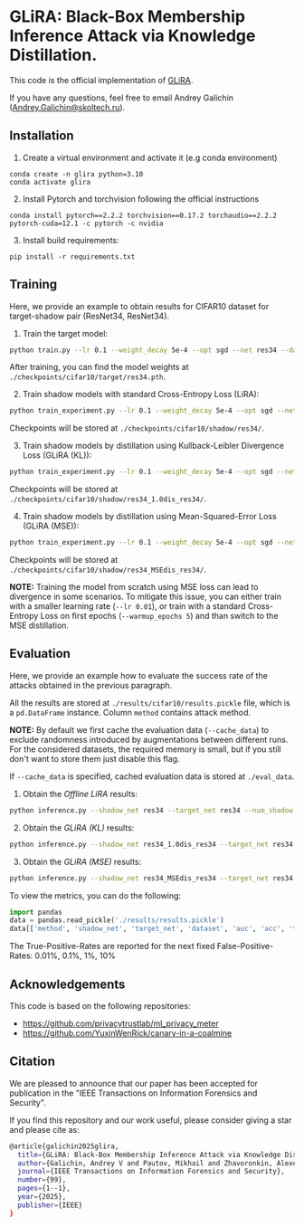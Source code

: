 # GLiRA: Black-Box Membership Inference Attack via Knowledge Distillation.

This code is the official implementation of [GLiRA](https://arxiv.org/abs/2405.07562).

If you have any questions, feel free to email Andrey Galichin (Andrey.Galichin@skoltech.ru).

## Installation

1. Create a virtual environment and activate it (e.g conda environment)
```
conda create -n glira python=3.10
conda activate glira
```
2. Install Pytorch and torchvision following the official instructions
```
conda install pytorch==2.2.2 torchvision==0.17.2 torchaudio==2.2.2 pytorch-cuda=12.1 -c pytorch -c nvidia
```
3. Install build requirements:
```
pip install -r requirements.txt
```

## Training

Here, we provide an example to obtain results for CIFAR10 dataset for target-shadow pair (ResNet34, ResNet34).

1. Train the target model:
```bash
python train.py --lr 0.1 --weight_decay 5e-4 --opt sgd --net res34 --dataset cifar10 --per_model_dataset_size 20000 --bs 256 --size 32 --n_epochs 100
```
After training, you can find the model weights at `./checkpoints/cifar10/target/res34.pth`.

2. Train shadow models with standard Cross-Entropy Loss (LiRA):
```bash
python train_experiment.py --lr 0.1 --weight_decay 5e-4 --opt sgd --net res34 --dataset cifar10 --per_model_dataset_size 20000 --bs 256 --size 32 --n_epochs 100 --num_shadow 128
```
Checkpoints will be stored at `./checkpoints/cifar10/shadow/res34/`.

3. Train shadow models by distillation using Kullback-Leibler Divergence Loss (GLiRA (KL)):
```bash
python train_experiment.py --lr 0.1 --weight_decay 5e-4 --opt sgd --net res34 --target_net res34 --dataset cifar10 --per_model_dataset_size 20000 --bs 256 --size 32 --n_epochs 100 --num_shadow 128 --lambd 0
```
Checkpoints will be stored at `./checkpoints/cifar10/shadow/res34_1.0dis_res34/`.

4. Train shadow models by distillation using Mean-Squared-Error Loss (GLiRA (MSE)):
```bash
python train_experiment.py --lr 0.1 --weight_decay 5e-4 --opt sgd --net res34 --target_net res34 --dataset cifar10 --per_model_dataset_size 20000 --bs 256 --size 32 --n_epochs 100 --num_shadow 128 --mse_distillation --warmup_epochs 5
```
Checkpoints will be stored at `./checkpoints/cifar10/shadow/res34_MSEdis_res34/`.

**NOTE:** Training the model from scratch using MSE loss can lead to divergence in some scenarios. To mitigate this issue, you can either train with a smaller learning rate (`--lr 0.01`), or train with a standard Cross-Entropy Loss on first epochs (`--warmup_epochs 5`) and than switch to the MSE distillation.

## Evaluation

Here, we provide an example how to evaluate the success rate of the attacks obtained in the previous paragraph.

All the results are stored at `./results/cifar10/results.pickle` file, which is a `pd.DataFrame` instance. Column `method` contains attack method.

**NOTE:** By default we first cache the evaluation data (`--cache_data`) to exclude randomness introduced by augmentations between different runs. For the considered datasets, the required memory is small, but if you still don't want to store them just disable this flag.

If `--cache_data` is specified, cached evaluation data is stored at `./eval_data`.

1. Obtain the *Offline LiRA* results:
```bash
python inference.py --shadow_net res34 --target_net res34 --num_shadow 128 --dataset cifar10 --num_aug 10 --n_samples 20000 --evaluation_objective stable_logit --evaluation_type lira --fix_variance --cache_data
```
2. Obtain the *GLiRA (KL)* results:
```bash
python inference.py --shadow_net res34_1.0dis_res34 --target_net res34 --num_shadow 128 --dataset cifar10 --num_aug 10 --n_samples 20000 --evaluation_objective stable_logit --evaluation_type lira --fix_variance --cache_data
```
3. Obtain the *GLiRA (MSE)* results:
```bash
python inference.py --shadow_net res34_MSEdis_res34 --target_net res34 --num_shadow 128 --dataset cifar10 --num_aug 10 --n_samples 20000 --evaluation_objective stable_logit --evaluation_type lira --fix_variance --cache_data
```

To view the metrics, you can do the following:

```python
import pandas
data = pandas.read_pickle('./results/results.pickle')
data[['method', 'shadow_net', 'target_net', 'dataset', 'auc', 'acc', 'tpr@fpr']]
```

The True-Positive-Rates are reported for the next fixed False-Positive-Rates: $0.01$%, $0.1$%, $1$%, $10$%

## Acknowledgements

This code is based on the following repositories:
- https://github.com/privacytrustlab/ml_privacy_meter
- https://github.com/YuxinWenRick/canary-in-a-coalmine

## Citation

We are pleased to announce that our paper has been accepted for publication in the "IEEE Transactions on Information Forensics and Security".

If you find this repository and our work useful, please consider giving a star and please cite as:

```bash
@article{galichin2025glira,
  title={GLiRA: Black-Box Membership Inference Attack via Knowledge Distillation},
  author={Galichin, Andrey V and Pautov, Mikhail and Zhavoronkin, Alexey and Rogov, Oleg Y and Oseledets, Ivan},
  journal={IEEE Transactions on Information Forensics and Security},
  number={99},
  pages={1--1},
  year={2025},
  publisher={IEEE}
}
```
